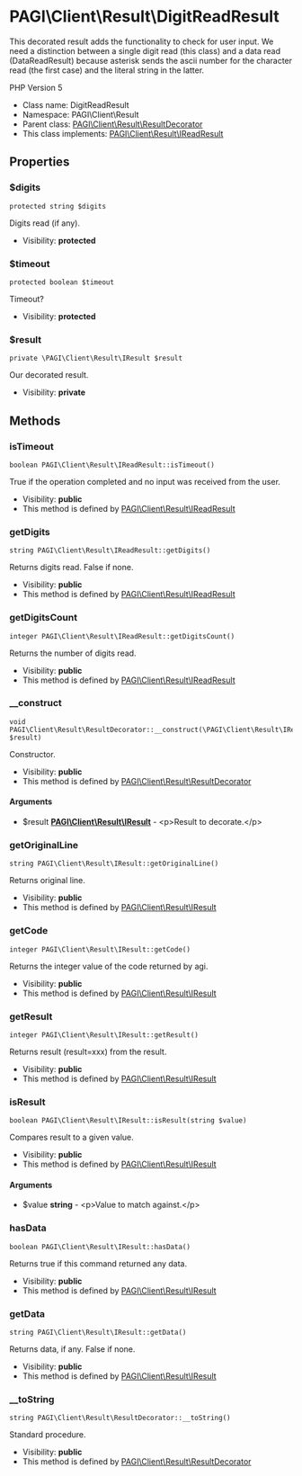 PAGI\Client\Result\DigitReadResult
===============

This decorated result adds the functionality to check for user input. We
need a distinction between a single digit read (this class) and a data read
(DataReadResult) because asterisk sends the ascii number for the character
read (the first case) and the literal string in the latter.

PHP Version 5


* Class name: DigitReadResult
* Namespace: PAGI\Client\Result
* Parent class: [PAGI\Client\Result\ResultDecorator](PAGI-Client-Result-ResultDecorator.md)
* This class implements: [PAGI\Client\Result\IReadResult](PAGI-Client-Result-IReadResult.md)




Properties
----------


### $digits

    protected string $digits

Digits read (if any).



* Visibility: **protected**


### $timeout

    protected boolean $timeout

Timeout?



* Visibility: **protected**


### $result

    private \PAGI\Client\Result\IResult $result

Our decorated result.



* Visibility: **private**


Methods
-------


### isTimeout

    boolean PAGI\Client\Result\IReadResult::isTimeout()

True if the operation completed and no input was received from the user.



* Visibility: **public**
* This method is defined by [PAGI\Client\Result\IReadResult](PAGI-Client-Result-IReadResult.md)




### getDigits

    string PAGI\Client\Result\IReadResult::getDigits()

Returns digits read. False if none.



* Visibility: **public**
* This method is defined by [PAGI\Client\Result\IReadResult](PAGI-Client-Result-IReadResult.md)




### getDigitsCount

    integer PAGI\Client\Result\IReadResult::getDigitsCount()

Returns the number of digits read.



* Visibility: **public**
* This method is defined by [PAGI\Client\Result\IReadResult](PAGI-Client-Result-IReadResult.md)




### __construct

    void PAGI\Client\Result\ResultDecorator::__construct(\PAGI\Client\Result\IResult $result)

Constructor.



* Visibility: **public**
* This method is defined by [PAGI\Client\Result\ResultDecorator](PAGI-Client-Result-ResultDecorator.md)


#### Arguments
* $result **[PAGI\Client\Result\IResult](PAGI-Client-Result-IResult.md)** - &lt;p&gt;Result to decorate.&lt;/p&gt;



### getOriginalLine

    string PAGI\Client\Result\IResult::getOriginalLine()

Returns original line.



* Visibility: **public**
* This method is defined by [PAGI\Client\Result\IResult](PAGI-Client-Result-IResult.md)




### getCode

    integer PAGI\Client\Result\IResult::getCode()

Returns the integer value of the code returned by agi.



* Visibility: **public**
* This method is defined by [PAGI\Client\Result\IResult](PAGI-Client-Result-IResult.md)




### getResult

    integer PAGI\Client\Result\IResult::getResult()

Returns result (result=xxx) from the result.



* Visibility: **public**
* This method is defined by [PAGI\Client\Result\IResult](PAGI-Client-Result-IResult.md)




### isResult

    boolean PAGI\Client\Result\IResult::isResult(string $value)

Compares result to a given value.



* Visibility: **public**
* This method is defined by [PAGI\Client\Result\IResult](PAGI-Client-Result-IResult.md)


#### Arguments
* $value **string** - &lt;p&gt;Value to match against.&lt;/p&gt;



### hasData

    boolean PAGI\Client\Result\IResult::hasData()

Returns true if this command returned any data.



* Visibility: **public**
* This method is defined by [PAGI\Client\Result\IResult](PAGI-Client-Result-IResult.md)




### getData

    string PAGI\Client\Result\IResult::getData()

Returns data, if any. False if none.



* Visibility: **public**
* This method is defined by [PAGI\Client\Result\IResult](PAGI-Client-Result-IResult.md)




### __toString

    string PAGI\Client\Result\ResultDecorator::__toString()

Standard procedure.



* Visibility: **public**
* This method is defined by [PAGI\Client\Result\ResultDecorator](PAGI-Client-Result-ResultDecorator.md)



